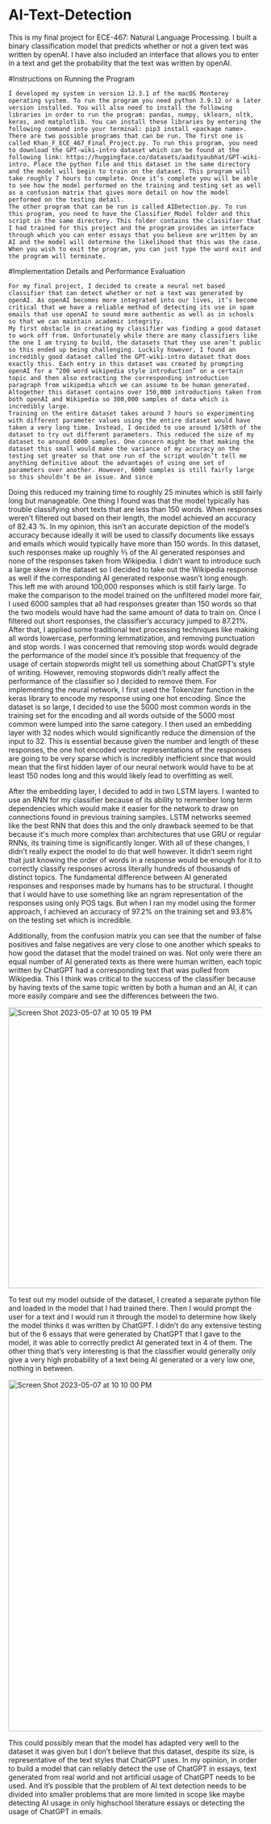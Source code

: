 # AI-Text-Detection
This is my final project for ECE-467: Natural Language Processing. I built a binary classification model that predicts whether or not a given text was written by openAI. I have also included an interface that allows you to enter in a text and get the probability that the text was written by openAI. 


#Instructions on Running the Program

	I developed my system in version 12.3.1 of the macOS Monterey operating system. To run the program you need python 3.9.12 or a later version installed. You will also need to install the following libraries in order to run the program: pandas, numpy, sklearn, nltk, keras, and matplotlib. You can install these libraries by entering the following command into your terminal: pip3 install <package name>. 
	There are two possible programs that can be run. The first one is called Khan_F_ECE_467_Final_Project.py. To run this program, you need to download the GPT-wiki-intro dataset which can be found at the following link: https://huggingface.co/datasets/aadityaubhat/GPT-wiki-intro. Place the python file and this dataset in the same directory and the model will begin to train on the dataset. This program will take roughly 7 hours to complete. Once it’s complete you will be able to see how the model performed on the training and testing set as well as a confusion matrix that gives more detail on how the model performed on the testing detail.
	The other program that can be run is called AIDetection.py. To run this program, you need to have the Classifier_Model folder and this script in the same directory. This folder contains the classifier that I had trained for this project and the program provides an interface through which you can enter essays that you believe are written by an AI and the model will determine the likelihood that this was the case. When you wish to exit the program, you can just type the word exit and the program will terminate.


#Implementation Details and Performance Evaluation

	For my final project, I decided to create a neural net based classifier that can detect whether or not a text was generated by openAI. As openAI becomes more integrated into our lives, it’s become critical that we have a reliable method of detecting its use in spam emails that use openAI to sound more authentic as well as in schools so that we can maintain academic integrity. 
	My first obstacle in creating my classifier was finding a good dataset to work off from. Unfortunately while there are many classifiers like the one I am trying to build, the datasets that they use aren’t public so this ended up being challenging. Luckily however, I found an incredibly good dataset called the GPT-wiki-intro dataset that does exactly this. Each entry in this dataset was created by prompting openAI for a “200 word wikipedia style introduction” on a certain topic and then also extracting the corresponding introduction paragraph from wikipedia which we can assume to be human generated. Altogether this dataset contains over 150,000 introductions taken from both openAI and Wikipedia so 300,000 samples of data which is incredibly large.
	Training on the entire dataset takes around 7 hours so experimenting with different parameter values using the entire dataset would have taken a very long time. Instead, I decided to use around 1/50th of the dataset to try out different parameters. This reduced the size of my dataset to around 6000 samples. One concern might be that making the dataset this small would make the variance of my accuracy on the testing set greater so that one run of the script wouldn’t tell me anything definitive about the advantages of using one set of parameters over another. However, 6000 samples is still fairly large so this shouldn’t be an issue. And since 


Doing this reduced my training time to roughly 25 minutes which is still fairly long but manageable.
One thing I found was that the model typically has trouble classifying short texts that are less than 150 words. When responses weren’t filtered out based on their length, the model achieved an accuracy of 82.43 %. In my opinion, this isn’t an accurate depiction of the model’s accuracy because ideally it will be used to classify documents like essays and emails which would typically have more than 150 words. In this dataset, such responses make up roughly ⅔ of the AI generated responses and none of the responses taken from Wikipedia. I didn’t want to introduce such a large skew in the dataset so I decided to take out the Wikipedia response as well if the corresponding AI generated response wasn’t long enough. This left me with around 100,000 responses which is still fairly large. To make the comparison to the model trained on the unfiltered model more fair, I used 6000 samples that all had responses greater than 150 words so that the two models would have had the same amount of data to train on. Once I filtered out short responses, the classifier’s accuracy jumped to 87.21%.
After that, I applied some traditional text processing techniques like making all words lowercase, performing lemmatization, and removing punctuation and stop words. I was concerned that removing stop words would degrade the performance of the model since it’s possible that frequency of the usage of certain stopwords might tell us something about ChatGPT’s style of writing. However, removing stopwords didn’t really affect the performance of the classifier so I decided to remove them.
For implementing the neural network, I first used the Tokenizer function in the keras library to encode my response using one hot encoding. Since the dataset is so large, I decided to use the 5000 most common words in the training set for the encoding and all words outside of the 5000 most common were lumped into the same category. I then used an embedding layer with 32 nodes which would significantly reduce the dimension of the input to 32. This is essential because given the number and length of these responses, the one hot encoded vector representations of the responses are going to be very sparse which is incredibly inefficient since that would mean that the first hidden layer of our neural network would have to be at least 150 nodes long and this would likely lead to overfitting as well.

After the embedding layer, I decided to add in two LSTM layers. I wanted to use an RNN for my classifier because of its ability to remember long term dependencies which would make it easier for the network to draw on connections found in previous training samples. LSTM networks seemed like the best RNN that does this and the only drawback seemed to be that because it's much more complex than architectures that use GRU or regular RNNs, its training time is significantly longer. 
With all of these changes, I didn’t really expect the model to do that well however. It didn’t seem right that just knowing the order of words in a response would be enough for it to correctly classify responses across literally hundreds of thousands of distinct topics. The fundamental difference between AI generated responses and responses made by humans has to be structural. I thought that I would have to use something like an ngram representation of the responses using only POS tags. But when I ran my model using the former approach, I achieved an accuracy of 97.2% on the training set and 93.8% on the testing set which is incredible.

Additionally, from the confusion matrix you can see that the number of false positives and false negatives are very close to one another which speaks to how good the dataset that the model trained on was. Not only were there an equal number of AI generated texts as there were human written, each topic written by ChatGPT had a corresponding text that was pulled from Wikipedia. This I think was critical to the success of the classifier because by having texts of the same topic written by both a human and an AI, it can more easily compare and see the differences between the two.

<img width="556" alt="Screen Shot 2023-05-07 at 10 05 19 PM" src="https://user-images.githubusercontent.com/78983433/236717951-d0326505-8f2f-4ac2-9128-314533fc48eb.png">



To test out my model outside of the dataset, I created a separate python file and loaded in the model that I had trained there. Then I would prompt the user for a text and I would run it through the model to determine how likely the model thinks it was written by ChatGPT. I didn’t do any extensive testing but of the 6 essays that were generated by ChatGPT that I gave to the model, it was able to correctly predict AI generated text in 4 of them. The other thing that’s very interesting is that the classifier would generally only give a very high probability of a text being AI generated or a very low one, nothing in between.




<img width="696" alt="Screen Shot 2023-05-07 at 10 10 00 PM" src="https://user-images.githubusercontent.com/78983433/236718441-016532f0-257f-4c81-8a84-b14ce000fdb4.png">



This could possibly mean that the model has adapted very well to the dataset it was given but I don’t believe that this dataset, despite its size, is representative of the text styles that ChatGPT uses. In my opinion, in order to build a model that can reliably detect the use of ChatGPT in essays, text generated from real world and not artificial usage of ChatGPT needs to be used. And it’s possible that the problem of AI text detection needs to be divided into smaller problems that are more limited in scope like maybe detecting AI usage in only highschool literature essays or detecting the usage of ChatGPT in emails.

